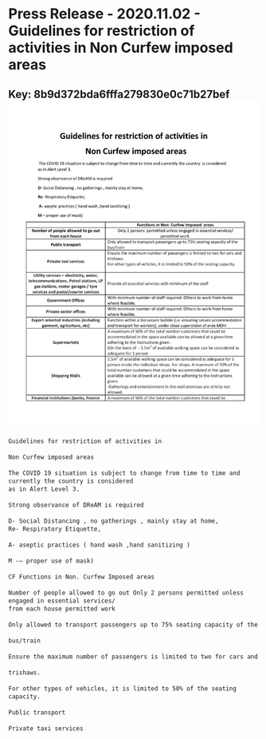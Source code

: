 # Press Release - 2020.11.02 - Guidelines for restriction of activities in Non Curfew imposed areas 
Key: 8b9d372bda6fffa279830e0c71b27bef 
![img](img/8b9d372bda6fffa279830e0c71b27bef.jpg)
---
```
Guidelines for restriction of activities in

Non Curfew imposed areas

The COVID 19 situation is subject to change from time to time and currently the country is considered
as in Alert Level 3.

Strong observance of DReAM is required

D- Social Distancing , no gatherings , mainly stay at home,
Re- Respiratory Etiquette,

A- aseptic practices ( hand wash ,hand sanitizing )

M -— proper use of mask)

CF Functions in Non. Curfew Imposed areas

Number of people allowed to go out Only 2 persons permitted unless engaged in essential services/
from each house permitted work

Only allowed to transport passengers up to 75% seating capacity of the

bus/train

Ensure the maximum number of passengers is limited to two for cars and

trishaws.

For other types of vehicles, it is limited to 50% of the seating capacity.

Public transport

Private taxi services

 

```

